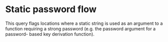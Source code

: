 # Static password flow

This query flags locations where a static string is used as an argument to a
function requiring a strong password (e.g. the password argument for a password-
based key derivation function).
